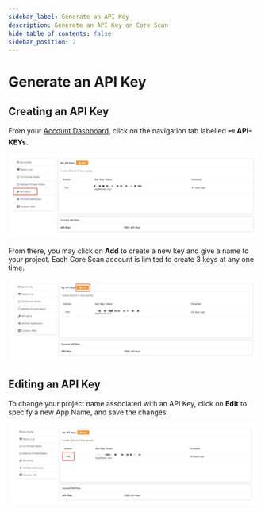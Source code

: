 ```yaml
---
sidebar_label: Generate an API Key
description: Generate an API Key on Core Scan
hide_table_of_contents: false
sidebar_position: 2
---
```


# Generate an API Key

## Creating an API Key

From your [Account Dashboard](https://scan.coredao.org/my/account), click on the navigation tab labelled 🗝 **API-KEYs**.

![account-dashboard](../assets/image(7).png)

From there, you may click on **Add** to create a new key and give a name to your project. Each Core Scan account is limited to create 3 keys at any one time.

![create-key](../assets/image(1).png)

## Editing an API Key

To change your project name associated with an API Key, click on **Edit** to specify a new App Name, and save the changes.

![edit-key](../assets/image(9).png)